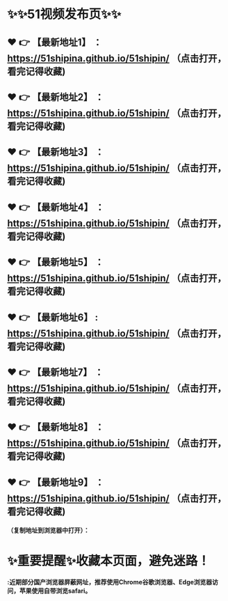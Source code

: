 # :sparkles::sparkles:51视频发布页:sparkles::sparkles:

 :heart: :point_right: 【最新地址1】 ：https://51shipina.github.io/51shipin/  （点击打开，看完记得收藏)
 ------
 :heart: :point_right: 【最新地址2】 ：https://51shipina.github.io/51shipin/   （点击打开，看完记得收藏)
 ------
 :heart: :point_right: 【最新地址3】 ：https://51shipina.github.io/51shipin/    （点击打开，看完记得收藏)
 ------
 :heart: :point_right: 【最新地址4】 ：https://51shipina.github.io/51shipin/    （点击打开，看完记得收藏)
 ------
 :heart: :point_right: 【最新地址5】 ：https://51shipina.github.io/51shipin/    （点击打开，看完记得收藏)
 ------
 :heart: :point_right: 【最新地址6】 : https://51shipina.github.io/51shipin/   （点击打开，看完记得收藏)
 ------
 :heart: :point_right: 【最新地址7】 ：https://51shipina.github.io/51shipin/   （点击打开，看完记得收藏)
 ------
 :heart: :point_right: 【最新地址8】 ：https://51shipina.github.io/51shipin/   （点击打开，看完记得收藏)
 ------
 :heart: :point_right: 【最新地址9】 ：https://51shipina.github.io/51shipin/   （点击打开，看完记得收藏)
  ------

  
#### （复制地址到浏览器中打开）：
# :sparkles:重要提醒:sparkles:收藏本页面，避免迷路！
#### :近期部分国产浏览器屏蔽网址，推荐使用Chrome谷歌浏览器、Edge浏览器访问，苹果使用自带浏览safari。
